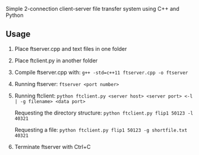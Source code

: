 Simple 2-connection client-server file transfer system using C++ and Python

## Usage
1. Place ftserver.cpp and text files in one folder
2. Place ftclient.py in another folder

3. Compile ftserver.cpp with:
`g++ -std=c++11 ftserver.cpp -o ftserver`

4. Running ftserver:
`ftserver <port number>`

5. Running ftclient:
`python ftclient.py <server host> <server port> <-l | -g filename> <data port>`

   Requesting the directory structure:  `python ftclient.py flip1 50123 -l 40321`

   Requesting a file:  `python ftclient.py flip1 50123 -g shortfile.txt 40321`

6. Terminate ftserver with Ctrl+C
